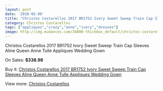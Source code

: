 ```yaml
---
layout: post
date: '2018-05-08'
title: "Christos Costarellos 2017 BR1752 Ivory Sweet Sweep Train Cap Sleeves Aline Queen Anne Tulle Appliques Wedding Gown"
category: Christos Costarellos
tags: ["appliques","crazy","anne","ivory","dresses"]
image: http://img.eudances.com/34800-thickbox_default/christos-costarellos-2017-br1752-ivory-sweet-sweep-train-cap-sleeves-aline-queen-anne-tulle-appliques-wedding-gown.jpg
---
```

Christos Costarellos 2017 BR1752 Ivory Sweet Sweep Train Cap Sleeves Aline Queen Anne Tulle Appliques Wedding Gown

On Sales: **$338.98**
<a href="https://www.eudances.com/en/christos-costarellos/10512-christos-costarellos-2017-br1752-ivory-sweet-sweep-train-cap-sleeves-aline-queen-anne-tulle-appliques-wedding-gown.html"><amp-img layout="responsive" width="600" height="600" src="//img.eudances.com/34800-thickbox_default/christos-costarellos-2017-br1752-ivory-sweet-sweep-train-cap-sleeves-aline-queen-anne-tulle-appliques-wedding-gown.jpg" alt="Christos Costarellos 2017 BR1752 Ivory Sweet Sweep Train Cap Sleeves Aline Queen Anne Tulle Appliques Wedding Gown 0" /></a>
<a href="https://www.eudances.com/en/christos-costarellos/10512-christos-costarellos-2017-br1752-ivory-sweet-sweep-train-cap-sleeves-aline-queen-anne-tulle-appliques-wedding-gown.html"><amp-img layout="responsive" width="600" height="600" src="//img.eudances.com/34802-thickbox_default/christos-costarellos-2017-br1752-ivory-sweet-sweep-train-cap-sleeves-aline-queen-anne-tulle-appliques-wedding-gown.jpg" alt="Christos Costarellos 2017 BR1752 Ivory Sweet Sweep Train Cap Sleeves Aline Queen Anne Tulle Appliques Wedding Gown 1" /></a>
<a href="https://www.eudances.com/en/christos-costarellos/10512-christos-costarellos-2017-br1752-ivory-sweet-sweep-train-cap-sleeves-aline-queen-anne-tulle-appliques-wedding-gown.html"><amp-img layout="responsive" width="600" height="600" src="//img.eudances.com/34801-thickbox_default/christos-costarellos-2017-br1752-ivory-sweet-sweep-train-cap-sleeves-aline-queen-anne-tulle-appliques-wedding-gown.jpg" alt="Christos Costarellos 2017 BR1752 Ivory Sweet Sweep Train Cap Sleeves Aline Queen Anne Tulle Appliques Wedding Gown 2" /></a>

Buy it: [Christos Costarellos 2017 BR1752 Ivory Sweet Sweep Train Cap Sleeves Aline Queen Anne Tulle Appliques Wedding Gown](https://www.eudances.com/en/christos-costarellos/10512-christos-costarellos-2017-br1752-ivory-sweet-sweep-train-cap-sleeves-aline-queen-anne-tulle-appliques-wedding-gown.html "Christos Costarellos 2017 BR1752 Ivory Sweet Sweep Train Cap Sleeves Aline Queen Anne Tulle Appliques Wedding Gown")

View more: [Christos Costarellos](https://www.eudances.com/en/108-christos-costarellos "Christos Costarellos")